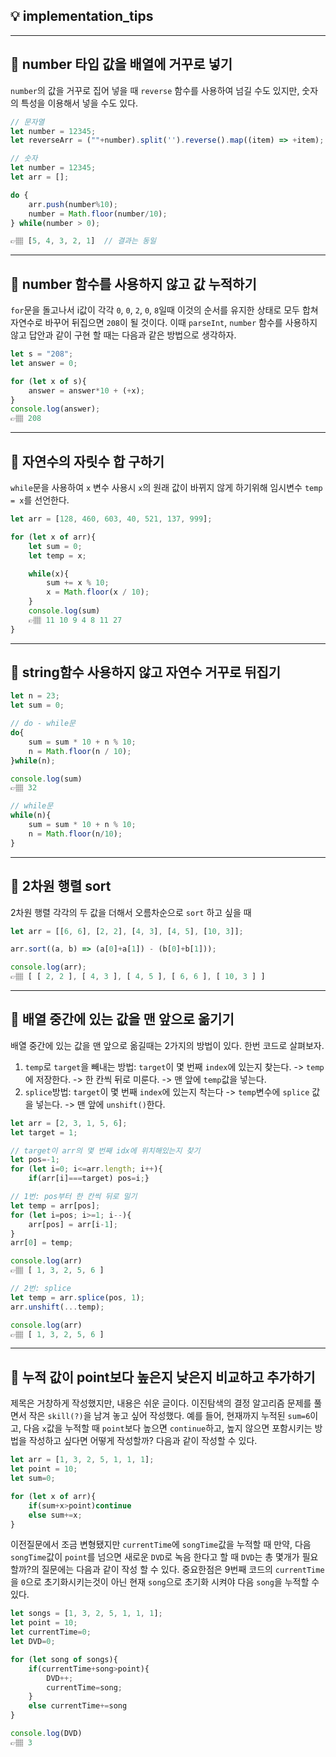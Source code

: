 ## 💡 implementation_tips

---
## 📍 number 타입 값을 배열에 거꾸로 넣기
`number`의 값을 거꾸로 집어 넣을 때 `reverse` 함수를 사용하여 넘길 수도 있지만, 숫자의 특성을 이용해서 넣을 수도 있다.

```javascript
// 문자열
let number = 12345;
let reverseArr = (""+number).split('').reverse().map((item) => +item);

// 숫자
let number = 12345;
let arr = [];

do {
    arr.push(number%10);
    number = Math.floor(number/10);
} while(number > 0);

👉🏽 [5, 4, 3, 2, 1]  // 결과는 동일
```

---
## 📍 number 함수를 사용하지 않고 값 누적하기
`for`문을 돌고나서 i값이 각각 `0`, `0`, `2`, `0`, `8`일때 이것의 순서를 유지한 상태로 모두 합쳐 자연수로 바꾸어 뒤집으면 `208`이 될 것이다. 이때 `parseInt`, `number` 함수를 사용하지 않고 답안과 같이 구현 할 때는 다음과 같은 방법으로 생각하자.

```javascript
let s = "208";
let answer = 0;

for (let x of s){
    answer = answer*10 + (+x);
}
console.log(answer);
👉🏽 208
```

---
## 📍 자연수의 자릿수 합 구하기
`while`문을 사용하여 `x` 변수 사용시 `x`의 원래 값이 바뀌지 않게 하기위해 임시변수 `temp = x`를 선언한다.

```javascript
let arr = [128, 460, 603, 40, 521, 137, 999];

for (let x of arr){
    let sum = 0;
    let temp = x;

    while(x){
        sum += x % 10;
        x = Math.floor(x / 10);
    }
    console.log(sum)
    👉🏽 11 10 9 4 8 11 27 
}
```

---
## 📍 string함수 사용하지 않고 자연수 거꾸로 뒤집기
```javascript
let n = 23;
let sum = 0;

// do - while문
do{
    sum = sum * 10 + n % 10;
    n = Math.floor(n / 10);
}while(n);

console.log(sum)
👉🏽 32

// while문
while(n){
    sum = sum * 10 + n % 10;
    n = Math.floor(n/10);
}
```

---
## 📍 2차원 행렬 sort
2차원 행렬 각각의 두 값을 더해서 오름차순으로 `sort` 하고 싶을 때

```javascript
let arr = [[6, 6], [2, 2], [4, 3], [4, 5], [10, 3]];

arr.sort((a, b) => (a[0]+a[1]) - (b[0]+b[1]));

console.log(arr);
👉🏽 [ [ 2, 2 ], [ 4, 3 ], [ 4, 5 ], [ 6, 6 ], [ 10, 3 ] ]
```

---
## 📍 배열 중간에 있는 값을 맨 앞으로 옮기기
배열 중간에 있는 값을 맨 앞으로 옮길때는 2가지의 방법이 있다. 한번 코드로 살펴보자.

1. `temp`로 `target`을 빼내는 방법: `target`이 몇 번째 `index`에 있는지 찾는다. -> `temp`에 저장한다. -> 한 칸씩 뒤로 미룬다. -> 맨 앞에 `temp`값을 넣는다.
2. `splice`방법: `target`이 몇 번째 `index`에 있는지 착는다 -> `temp`변수에 `splice` 값을 넣는다. -> 맨 앞에 `unshift()`한다.

```javascript
let arr = [2, 3, 1, 5, 6];
let target = 1;

// target이 arr의 몇 번째 idx에 위치해있는지 찾기
let pos=-1;
for (let i=0; i<=arr.length; i++){
    if(arr[i]===target) pos=i;}

// 1번: pos부터 한 칸씩 뒤로 밀기
let temp = arr[pos];
for (let i=pos; i>=1; i--){
    arr[pos] = arr[i-1];
}
arr[0] = temp;

console.log(arr)
👉🏽 [ 1, 3, 2, 5, 6 ]

// 2번: splice
let temp = arr.splice(pos, 1);
arr.unshift(...temp);

console.log(arr)
👉🏽 [ 1, 3, 2, 5, 6 ]
```

---
## 📍 누적 값이 point보다 높은지 낮은지 비교하고 추가하기
제목은 거창하게 작성했지만, 내용은 쉬운 글이다. 이진탐색의 결정 알고리즘 문제를 풀면서 작은 `skill(?)`을 남겨 놓고 싶어 작성했다. 예를 들어, 현재까지 누적된 `sum=6`이고, 다음 `x`값을 누적할 때 `point`보다 높으면 `continue`하고, 높지 않으면 포함시키는 방법을 작성하고 싶다면 어떻게 작성할까? 다음과 같이 작성할 수 있다.

```javascript
let arr = [1, 3, 2, 5, 1, 1, 1];
let point = 10;
let sum=0;

for (let x of arr){
    if(sum+x>point)continue
    else sum+=x;
}
```

이전질문에서 조금 변형됐지만 `currentTime`에 `songTime`값을 누적할 때 만약, 다음 `songTime`값이 `point`를 넘으면 새로운 `DVD`로 녹음 한다고 할 때 `DVD`는 총 몇개가 필요할까?의 질문에는 다음과 같이 작성 할 수 있다. 중요한점은 9번째 코드의 `currentTime`을 `0`으로 초기화시키는것이 아닌 현재 `song`으로 초기화 시켜야 다음 `song`을 누적할 수 있다.

```javascript
let songs = [1, 3, 2, 5, 1, 1, 1];
let point = 10;
let currentTime=0;
let DVD=0;

for (let song of songs){
    if(currentTime+song>point){
        DVD++;
        currentTime=song;
    }
    else currentTime+=song
}

console.log(DVD)
👉🏽 3
```

